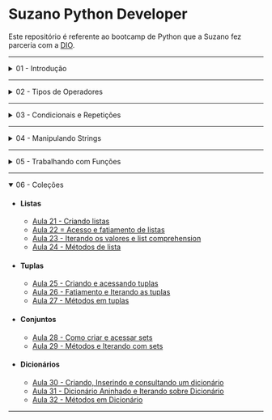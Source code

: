 # Suzano Python Developer

<p>Este repositório é referente ao bootcamp de Python que a Suzano fez parceria com a <a href="https://web.dio.me/track/suzano-python-developer?tab=about" target="_blank">DIO</a>.</p>

---
<details>
    <summary>01 - Introdução</summary>

- [Aula 01 - Primeiro programa em Python](01-Introducao/aula01.py)
- [Aula 02 - Tipos de Dados](01-Introducao/aula02.py)
- [Aula 03 - Variáveis](01-Introducao/aula03.py)
- [Aula 04 - Convertendo tipos de dados](01-Introducao/aula04.py)
- [Aula 05 - Função Input](01-Introducao/aula05.py)
</details>

---

<details>
    <summary>02 - Tipos de Operadores</summary>

- [Aula 06 - Operadores Aritméticos](02-Tipos_de_Operadores/aula06.py)
- [Aula 07 - Operadores de Comparação](02-Tipos_de_Operadores/aula07.py)
- [Aula 08 - Operadores Lógicos](02-Tipos_de_Operadores/aula08.py)
- [Aula 09 - Operadores de Associação](02-Tipos_de_Operadores/aula09.py)
</details>

---

<details>
    <summary>03 - Condicionais e Repetições</summary>

- [Aula 10 - Estrutura Condicional if, elif, else](03-Condicionais_repeticao/aula10.py)
- [Aula 11 - Estrutura Condicional if aninhado](03-Condicionais_repeticao/aula11.py)
- [Aula 12 - Estrutura Condicional ternária](03-Condicionais_repeticao/aula12.py)
- [Aula 13 - Estrutura de Repetição For](03-Condicionais_repeticao/aula13.py)
- [Aula 14 - Estrutura de Repetição While](03-Condicionais_repeticao/aula14.py)
</details>

---

<details>
    <summary>04 - Manipulando Strings</summary>

- [Aula 15 - Trabalhando com Strings](04-Manipulando_strings/aula15.py)
- [Aula 16 - Fatiamento de Strings](04-Manipulando_strings/aula16.py)
</details>

---

<details>
    <summary>05 - Trabalhando com Funções</summary>

- [Aula 17 - Criando as primeiras funções](05-Funcoes/aula17.py)
- [Aula 18 - Retorno de Funções](05-Funcoes/aula18.py)
- [Aula 19 - Parâmetros por posição](05-Funcoes/aula19.py)
- [Aula 20 - Objetos de primeira classe](05-Funcoes/aula20.py)
</details>

---

<details open>
    <summary>06 - Coleções</summary>

- #### Listas
  - [Aula 21 - Criando listas](06-Colecoes/listas/aula21.py)
  - [Aula 22 = Acesso e fatiamento de listas](06-Colecoes/listas/aula22.py)
  - [Aula 23 - Iterando os valores e list comprehension](06-Colecoes/listas/aula23.py)
  - [Aula 24 - Métodos de lista](06-Colecoes/listas/aula24.py)

- #### Tuplas
  - [Aula 25 - Criando e acessando tuplas](06-Colecoes/tuplas/aula25.py)
  - [Aula 26 - Fatiamento e Iterando as tuplas](06-Colecoes/tuplas/aula26.py)
  - [Aula 27 - Métodos em tuplas](06-Colecoes/tuplas/aula27.py)

- #### Conjuntos
  - [Aula 28 - Como criar e acessar sets](06-Colecoes/conjuntos/aula28.py)
  - [Aula 29 - Métodos e Iterando com sets](06-Colecoes/conjuntos/aula29.py)

- #### Dicionários
  - [Aula 30 - Criando, Inserindo e consultando um dicionário](06-Colecoes/dicionario/aula30.py)
  - [Aula 31 - Dicionário Aninhado e Iterando sobre Dicionário](06-Colecoes/dicionario/aula31.py)
  - [Aula 32 - Métodos em Dicionário](06-Colecoes/dicionario/aula32.py)
</details>

---